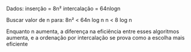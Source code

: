 
Dados:
inserção = 8n²
intercalação = 64nlogn

Buscar valor de n para:
8n² < 64n log n
n < 8 log n

Enquanto n aumenta, a diferença na eficiência entre esses algoritmos aumenta, e a ordenação por intercalação se prova como a escolha mais eficiente